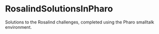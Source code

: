 # RosalindSolutionsInPharo
Solutions to the Rosalind challenges, completed using the Pharo smalltalk environment.
